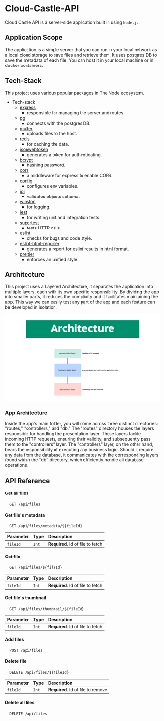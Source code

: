 # Cloud-Castle-API
Cloud Castle API is a server-side application built in using `Node.js`. 

## Application Scope
The application is a simple server that you can run in your local network as a local cloud storage to save files and retrieve them. It uses postgres DB to save the metadata of each file. You can host it in your local machine or in docker containers.

## Tech-Stack
This project uses various popular packages in The Node ecosystem.

* Tech-stack
  *  [express](https://www.npmjs.com/package/express)
     + responsible for managing the server and routes.
  *  [pg](https://www.npmjs.com/package/pg)
     + connects with the postgres DB.
  *  [multer](https://www.npmjs.com/package/multer)
     + uploads files to the host.
  *  [redis](https://www.npmjs.com/package/redis)
     + for caching the data.
  *  [jsonwebtoken](https://www.npmjs.com/package/jsonwebtoken)
     + generates a token for authenticating.
  *  [bcrypt](https://www.npmjs.com/package/bcrypt)
     + hashing password.
  *  [cors](https://www.npmjs.com/package/cors)
     + a middleware for express to enable CORS.
  *  [config](https://www.npmjs.com/package/config)
     + configures env variables.
  *  [joi](https://www.npmjs.com/package/joi)
     + validates objects schema.
  *  [winston](https://www.npmjs.com/package/winston)
     + for logging.
  *  [jest](https://www.npmjs.com/package/jest)
     + for writing unit and integration tests.
  *  [supertest](https://www.npmjs.com/package/supertest)
     + tests HTTP calls.
  *  [eslint](https://www.npmjs.com/package/eslint)
     + checks for bugs and code style.
  *  [eslint-html-reporter](https://www.npmjs.com/package/eslint-html-reporter)
     + generates a report for eslint results in html format.
  *  [prettier](https://www.npmjs.com/package/prettier)
     + enforces an unified style.

## Architecture
This project uses a Layered Architecture, it separates the application into multiple layers, each with its own specific responsibility.
By dividing the app into smaller parts, it reduces the complixity and it facilitates maintaining the app. This way we can easily test any part of the app 
and each feature can be developed in isolation.

![Layered Architecture](https://github.com/BBlueCoder/Cloud-Castle-API/blob/master/diagrams/Layered_Architecure.png)

### App Architecture
Inside the app's main folder, you will come across three distinct directories: "routes," "controllers," and "db." The "routes" directory houses the layers responsible for handling the presentation layer. These layers tackle incoming HTTP requests, ensuring their validity, and subsequently pass them to the "controllers" layer. The "controllers" layer, on the other hand, bears the responsibility of executing any business logic. Should it require any data from the database, it communicates with the corresponding layers found within the "db" directory, which efficiently handle all database operations.


## API Reference

#### Get all files

```http
  GET /api/files
```

#### Get file's metadata

```http
  GET /api/files/metadata/${fileId}
```

| Parameter | Type     | Description                       |
| :-------- | :------- | :-------------------------------- |
| `fileId`      | `Int` | **Required**. Id of file to fetch |


#### Get file 

```http
  GET /api/files/${fileId}
```

| Parameter | Type     | Description                       |
| :-------- | :------- | :-------------------------------- |
| `fileId`      | `Int` | **Required**. Id of file to fetch |

#### Get file's thumbnail 

```http
  GET /api/files/thumbnail/${fileId}
```

| Parameter | Type     | Description                       |
| :-------- | :------- | :-------------------------------- |
| `fileId`      | `Int` | **Required**. Id of file to fetch |

#### Add files  

```http
  POST /api/files
```
#### Delete file 

```http
  DELETE /api/files/${fileId}
```

| Parameter | Type     | Description                       |
| :-------- | :------- | :-------------------------------- |
| `fileId`      | `Int` | **Required**. Id of file to remove |

#### Delete all files 

```http
  DELETE /api/files
```
